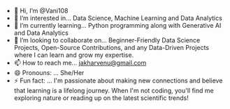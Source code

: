 - 👋 Hi, I’m @Vani108
- 👀 I’m interested in... Data Science, Machine Learning and Data Analytics
- 🌱 I’m currently learning... Python programming along with Generative AI and Data Analytics
- 💞️ I’m looking to collaborate on... Beginner-Friendly Data Science Projects, Open-Source Contributions, and any Data-Driven Projects where I can learn and grow my expertise.
- 📫 How to reach me... jakharvenu@gmail.com
- 😄 Pronouns: ... She/Her
- ⚡ Fun fact: ... I'm passionate about making new connections and believe that learning is a lifelong journey. When I'm not coding, you'll find me exploring nature or reading up on the latest scientific trends!

<!---
Vani108/Vani108 is a ✨ special ✨ repository because its `README.md` (this file) appears on your GitHub profile.
You can click the Preview link to take a look at your changes.
--->
